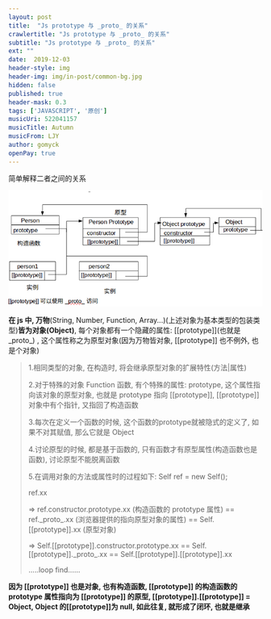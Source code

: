 ```yaml
---
layout: post
title:  "Js prototype 与 _proto_ 的关系"
crawlertitle: "Js prototype 与 _proto_ 的关系"
subtitle: "Js prototype 与 _proto_ 的关系"
ext: ""
date:  2019-12-03
header-style: img
header-img: img/in-post/common-bg.jpg
hidden: false
published: true
header-mask: 0.3
tags: ['JAVASCRIPT', '原创']
musicUri: 522041157
musicTitle: Autumn
musicFrom: LJY
author: gomyck
openPay: true
---
```


简单解释二者之间的关系

![image](/img/in-post/res2019-09-11/prototype.png)

**在 js 中, 万物**(String, Number, Function, Array...)(上述对象为基本类型的包装类型)**皆为对象(Object)**, 每个对象都有一个隐藏的属性: \[\[prototype]](也就是_proto_) , 这个属性称之为原型对象(因为万物皆对象, \[\[prototype]] 也不例外, 也是个对象)

> 1.相同类型的对象, 在构造时, 将会继承原型对象的扩展特性(方法\|属性)
>
> 2.对于特殊的对象 Function 函数, 有个特殊的属性: prototype, 这个属性指向该对象的原型对象, 也就是 prototype 指向 [[prototype]], [[prototype]]对象中有个指针, 又指回了构造函数
>
> 3.每次在定义一个函数的时候, 这个函数的prototype就被隐式的定义了, 如果不对其赋值, 那么它就是 Object
>
> 4.讨论原型的时候, 都是基于函数的, 只有函数才有原型属性(构造函数也是函数), 讨论原型不能脱离函数
>
> 5.在调用对象的方法或属性时的过程如下:
> Self ref = new Self();
>
> ref.xx
>
> => ref.constructor.prototype.xx   (构造函数的 prototype 属性)
> == ref.\_proto_.xx   (浏览器提供的指向原型对象的属性)
> == Self.\[\[prototype]].xx    (原型对象)
>
> => Self.\[\[prototype]].constructor.prototype.xx
> == Self.\[\[prototype]].\_proto_.xx
> == Self.\[\[prototype]].\[\[prototype]].xx
>
> .....loop find......

**因为 [[prototype]] 也是对象, 也有构造函数, [[prototype]] 的构造函数的 prototype 属性指向为 [[prototype]] 的原型, [[prototype]].[[prototype]] = Object, Object 的[[prototype]]为 null, 如此往复, 就形成了闭环, 也就是继承**

